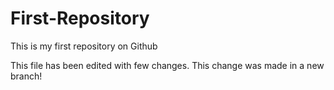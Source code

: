 # First-Repository
This is my first repository on Github

This file has been edited with few changes. This change was made in a new branch!

